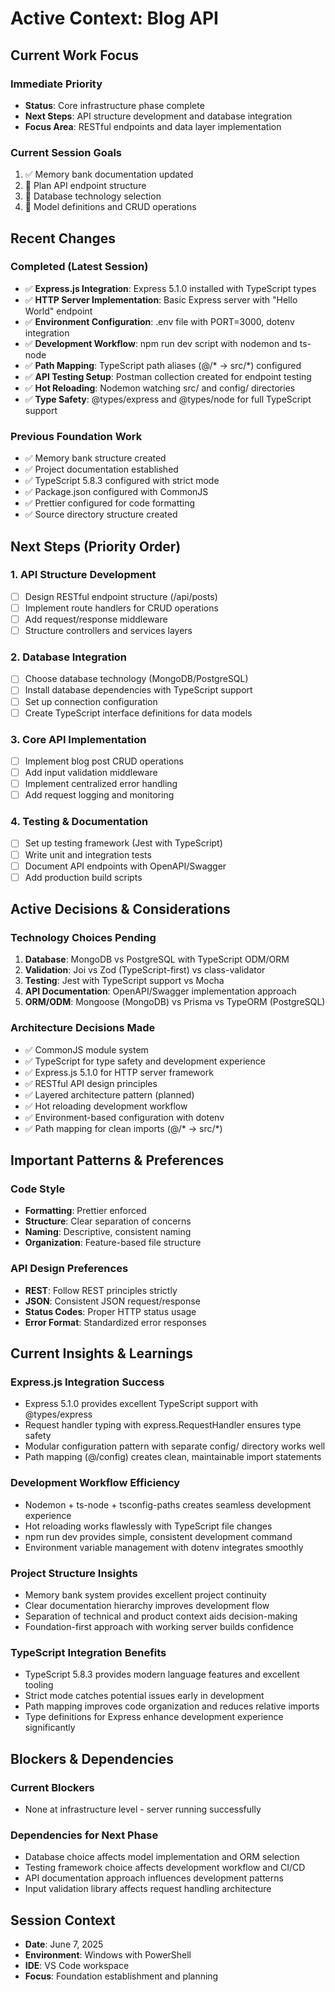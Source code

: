 # Active Context: Blog API

## Current Work Focus

### Immediate Priority
- **Status**: Core infrastructure phase complete
- **Next Steps**: API structure development and database integration
- **Focus Area**: RESTful endpoints and data layer implementation

### Current Session Goals
1. ✅ Memory bank documentation updated
2. 🚧 Plan API endpoint structure
3. 🚧 Database technology selection  
4. 🚧 Model definitions and CRUD operations

## Recent Changes

### Completed (Latest Session)
- ✅ **Express.js Integration**: Express 5.1.0 installed with TypeScript types
- ✅ **HTTP Server Implementation**: Basic Express server with "Hello World" endpoint
- ✅ **Environment Configuration**: .env file with PORT=3000, dotenv integration
- ✅ **Development Workflow**: npm run dev script with nodemon and ts-node
- ✅ **Path Mapping**: TypeScript path aliases (@/* → src/*) configured
- ✅ **API Testing Setup**: Postman collection created for endpoint testing
- ✅ **Hot Reloading**: Nodemon watching src/ and config/ directories
- ✅ **Type Safety**: @types/express and @types/node for full TypeScript support

### Previous Foundation Work
- ✅ Memory bank structure created
- ✅ Project documentation established  
- ✅ TypeScript 5.8.3 configured with strict mode
- ✅ Package.json configured with CommonJS
- ✅ Prettier configured for code formatting
- ✅ Source directory structure created

## Next Steps (Priority Order)

### 1. API Structure Development  
- [ ] Design RESTful endpoint structure (/api/posts)
- [ ] Implement route handlers for CRUD operations
- [ ] Add request/response middleware
- [ ] Structure controllers and services layers

### 2. Database Integration
- [ ] Choose database technology (MongoDB/PostgreSQL)
- [ ] Install database dependencies with TypeScript support
- [ ] Set up connection configuration  
- [ ] Create TypeScript interface definitions for data models

### 3. Core API Implementation
- [ ] Implement blog post CRUD operations
- [ ] Add input validation middleware
- [ ] Implement centralized error handling
- [ ] Add request logging and monitoring

### 4. Testing & Documentation
- [ ] Set up testing framework (Jest with TypeScript)
- [ ] Write unit and integration tests
- [ ] Document API endpoints with OpenAPI/Swagger
- [ ] Add production build scripts

## Active Decisions & Considerations

### Technology Choices Pending
1. **Database**: MongoDB vs PostgreSQL with TypeScript ODM/ORM
2. **Validation**: Joi vs Zod (TypeScript-first) vs class-validator
3. **Testing**: Jest with TypeScript support vs Mocha
4. **API Documentation**: OpenAPI/Swagger implementation approach
5. **ORM/ODM**: Mongoose (MongoDB) vs Prisma vs TypeORM (PostgreSQL)

### Architecture Decisions Made
- ✅ CommonJS module system
- ✅ TypeScript for type safety and development experience
- ✅ Express.js 5.1.0 for HTTP server framework
- ✅ RESTful API design principles
- ✅ Layered architecture pattern (planned)
- ✅ Hot reloading development workflow
- ✅ Environment-based configuration with dotenv
- ✅ Path mapping for clean imports (@/* → src/*)

## Important Patterns & Preferences

### Code Style
- **Formatting**: Prettier enforced
- **Structure**: Clear separation of concerns
- **Naming**: Descriptive, consistent naming
- **Organization**: Feature-based file structure

### API Design Preferences
- **REST**: Follow REST principles strictly
- **JSON**: Consistent JSON request/response
- **Status Codes**: Proper HTTP status usage
- **Error Format**: Standardized error responses

## Current Insights & Learnings

### Express.js Integration Success
- Express 5.1.0 provides excellent TypeScript support with @types/express
- Request handler typing with express.RequestHandler ensures type safety
- Modular configuration pattern with separate config/ directory works well
- Path mapping (@/config) creates clean, maintainable import statements

### Development Workflow Efficiency
- Nodemon + ts-node + tsconfig-paths creates seamless development experience
- Hot reloading works flawlessly with TypeScript file changes
- npm run dev provides simple, consistent development command
- Environment variable management with dotenv integrates smoothly

### Project Structure Insights
- Memory bank system provides excellent project continuity
- Clear documentation hierarchy improves development flow
- Separation of technical and product context aids decision-making
- Foundation-first approach with working server builds confidence

### TypeScript Integration Benefits
- TypeScript 5.8.3 provides modern language features and excellent tooling
- Strict mode catches potential issues early in development
- Path mapping improves code organization and reduces relative imports
- Type definitions for Express enhance development experience significantly

## Blockers & Dependencies

### Current Blockers
- None at infrastructure level - server running successfully

### Dependencies for Next Phase
- Database choice affects model implementation and ORM selection
- Testing framework choice affects development workflow and CI/CD
- API documentation approach influences development patterns
- Input validation library affects request handling architecture

## Session Context

- **Date**: June 7, 2025
- **Environment**: Windows with PowerShell
- **IDE**: VS Code workspace
- **Focus**: Foundation establishment and planning
